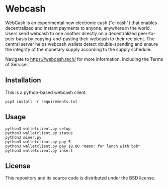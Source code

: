 # Webcash

WebCash is an experimental new electronic cash ("e-cash") that enables decentralized and instant payments to anyone, anywhere in the world. Users send webcash to one another directly on a decentralized peer-to-peer basis by copying-and-pasting their webcash to their recipient. The central server helps webcash wallets detect double-spending and ensure the integrity of the monetary supply according to the supply schedule.

Navigate to <a href="https://webcash.tech">https://webcash.tech/</a> for more information, including the Terms of Service.

## Installation

This is a python-based webcash client.

```
pip3 install -r requirements.txt
```

## Usage

```
python3 walletclient.py setup
python3 walletclient.py status
python3 miner.py
python3 walletclient.py pay 5
python3 walletclient.py pay 18.00 "memo: for lunch with bob"
python3 walletclient.py insert
```

## License

This repository and its source code is distributed under the BSD license.
